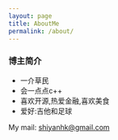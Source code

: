```yaml
---
layout: page
title: AboutMe
permalink: /about/
---
```


### 博主简介
 - 一介草民
 - 会一点点c++
 - 喜欢开源,热爱金融,喜欢美食
 - 爱好:吉他和足球

My mail:
[shiyanhk@gmail.com](shiyanhk@gmail.com)
 
